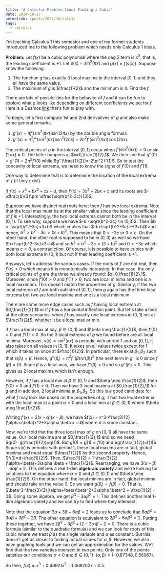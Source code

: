 ```yaml
---
title: 'A Calculus Problem About Finding a Cubic'
date: 2024-10-27
permalink: /posts/2024/10/calc1/
tags:
  - calculus
---
```


I'm teaching Calculus 1 this semester and one of my former students introduced me to the following problem which needs only Calculus 1 ideas.

**Problem:** Let $f(x)$ be a cubic polynomial where the deg 3 term is $x^3$; that is, the leading coefficient is $+1$. Let $s(x) = \sin^2(\pi x)$ and $g(x) = f(s(x))$. Suppose know the following:
1. The function $g$ has exactly 3 local maxima in the interval $[0,1]$ and they all have the same value.
2. The maximum of $g$ is $\frac{1}{2}$ and the minimum is $0$.
Find the $f$.

There are lots of possibilities for the behavior of $f$ and it can be fun to explore what $g$ looks like depending on different coefficients we set for $f$. Here is a Desmos [link](https://www.desmos.com/calculator/79dv9mfh3q) that's fun to play with.

To begin, let's first compute 1st and 2nd derivatives of $g$ and also make some general remarks.

1. $g'(x) = \pi f'(\sin^2(\pi x))\sin(2\pi x)$ by the double angle formula.
2. $g''(x) = \pi^2 f''(\sin^2(\pi x))\sin^2(2\pi x) + 2\pi^2f'(\sin^2(\pi x))\cos(2\pi x)$.

The critical points of $g$ in the interval $[0,1]$ occur when $f'(\sin^2(\pi x))=0$ or $\sin(2\pi x)=0$. The latter happens at $x=0,\frac{1}{2},1$. We then see that $g''(0)=g''(1)=2\pi^2 f'(0)$ while $g''(\frac{1}{2})=-2\pi^2 f'(1)$. So to test the concavity of local extrema, we need to know the signs of $f'(0)$ and $f'(1)$.

One way to determine that is to determine the location of the local extrema of $f$ (if they exist).

If $f(x)=x^3+bx^2+cx+d$, then $f'(x)=3x^2+2bx+c$ and its roots are $-\dfrac{b}{3}\pm \dfrac{\sqrt{b^2-3c}}{3}$.

Suppose we have distinct real roots here; then $f$ has two local extrema. Note that the local max must be at the smaller value since the leading coefficient of $f$ is $+1$. Interestingly, the two local extrema cannot both be in the interval $(0,1)$. To see why, suppose we have $-b -\sqrt{b^2-3c} \in (0,3)$. Then $b < -\sqrt{b^2-3c}<3+b$ which implies that $-b>\sqrt{b^2-3c}>-(3+b)$ and hence, $b^2>b^2-3c>(3+b)^2$. This means that $0>-3c$ or $0<c$. On the other hand, the other root is supposed to be in $(0,3)$ as well so we have $b<\sqrt{b^2-3c}<3+b$ and so $b^2<b^2-3c<(3+b)^2$ and $0<-3c$ which means $c<0$, a contradiction. Of course, it is possible to have cubics with both local extrema in $(0,1)$ but not if their leading coefficient is $+1$.

Anyways, let's address the various cases. If the roots of $f'$ are not real, then $f'(x)>0$ which means it is monotonically increasing. In that case, the only critical points of $g$ are the three we already found: $x=0,\frac{1}{2},1$. Moreover, since $f'(0)>0$ and $f'(1)>0$, two are local minima and one is a local maximum. This doesn't match the properties of $g$. Similarly, if the two local extrema of $f$ are both outside of $[0,1]$, then $g$ again has the three local extrema but two are local maxima and one is a local minimum.

There are some more edge cases such as $f$ having local extrema at $0,\frac{1}{2},1$ or if $f$ has a horizontal inflection point. But let's take a look at the other scenarios: when $f$ has exactly one local extrema in $(0,1)$ not at $\frac{1}{2}$, whether it be a local max or min.

If $f$ has a local max at say, $\beta \in (0,1)$ and $\beta \neq \frac{1}{2}$, then $f'(0)>0$ and $f'(1)<0$. So the 3 local extrema of $g$ we found before are all local minima. Moreover, $s(x)=\sin^2(\pi x)$ is periodic with period 1 and on $[0,1]$, it also takes on all values in $[0,1]$. It takes on all values twice except for 1 which it takes on once at $\frac{1}{2}$. In particular, there exist $\beta_1,\beta_2$ such that $s(\beta_i)=\beta$. Hence, $g''(\beta_i) = \pi^2 f''(\beta)(s'(\beta))^2$ (the next term in $g''$ is 0 since $f'(\beta)=0$). Since $\beta$ is a local max, we have $f''(\beta)<0$ and so $g''(\beta_i)<0$. This gives us 2 local maxima which isn't enough.

However, if $f$ has a local min at $\beta \in (0,1)$ and $\beta \neq \frac{1}{2}$, then $f'(0)<0$ and $f'(1)>0$. Then we have 3 local maxima at $0,\frac{1}{2},1$ for $g$ and in addition, 2 local minima at $\beta_1,\beta_2$. So this is a good candidate for what $f$ may look like based on the properties of $g$; it has two local extrema with the local max at a point $\alpha <0$ and a local min at $\beta \in (0,1)$ where $\beta \neq \frac{1}{2}$.

Writing $f'(x) = 3(x-\alpha)(x-\beta)$, we have $f(x) = x^3-\frac{3}{2}(\alpha+\beta)x^2+3\alpha \beta x +d$ where $d$ is some constant.

Now, we're told that the three local max of $g$ on $[0,1]$ all have the same value. Our local maxima are at $0,\frac{1}{2},1$ and so we need $g(0)=g(\frac{1}{2})=g(1)$. But $g(0)=g(1) = f(0)$ and $g(\frac{1}{2})=f(1)$. Since $s(x)$ is periodic with period 1, these local maxima are in fact, global maxima and must equal $\frac{1}{2}$ by the second property. Hence, $f(0)=d=\frac{1}{2}$. Then, $\frac{1}{2} = 1-\frac{3}{2}(\alpha+\beta)+3\alpha \beta + \frac{1}{2}$. Rearranging, we have $3(\alpha+\beta)-6\alpha \beta =2$. This defines a real 1-dim **algebraic variety** and we're looking for solutions to the equation where $\alpha <0$ and $\beta \in (0,1)$ and $\beta \neq \frac{1}{2}$. On the other hand, the local minima are in fact, global minima and should take on the value $0$. So we want $g(\beta_i) = f(\beta)=0$. That is, $\beta^3-\frac{3}{2}(\alpha+\beta)\beta^2+3\alpha \beta^2 + \frac{1}{2} = 0$. Doing some algebra, we get $\beta^3-3\alpha \beta^2 = 1$. This defines another real 1-dim algebraic variety and we can try to find where they intersect.

Note that the equation $3\alpha+3\beta-6\alpha \beta = 2$ leads us to conclude that $6\alpha \beta^2 = 3\alpha \beta + 3\beta^2 -2\beta$. The other equation is equivalent to $2\beta^3-6\alpha \beta^2=2$. Putting these together, we have $2\beta^3 -3\beta^2 +(2-3\alpha)\beta-2=0$. There is a cubic formula (similar to the quadratic formula) and we can look for roots of this cubic where we treat $\beta$ as the single variable and $\alpha$ as constant. But this doesn't get us closer to finding actual values for $\alpha,\beta$. However, we also have graphing tools and we can get an approximation for the values. We'll find that the two varieties intersect in two points. Only one of the points satisfies our conditions $\alpha<0$ and $\beta \in (0,1)$: $(\alpha,\beta) \approx (-0.87348,0.56067)$.

So then, $f(x)\approx x^3+0.46921x^2-1.469202x + 0.5$.